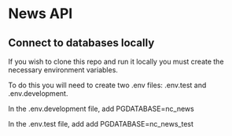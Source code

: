 # News API

## Connect to databases locally 

If you wish to clone this repo and run it locally you must create the necessary environment variables. 

To do this you will need to create two .env files: .env.test and .env.development. 

In the .env.development file, add PGDATABASE=nc_news

In the .env.test file, add add PGDATABASE=nc_news_test

